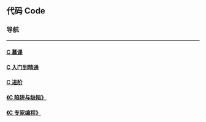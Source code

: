 ## 代码 Code

<div>
	
### 导航<a href=""></a>
***
#### <a href="https://github.com/hairrrrr/C-CrashCourse/tree/master/Coding/C_Mooc/01%20Examples">C 慕课</a>
#### <a href="https://github.com/hairrrrr/C-CrashCourse/tree/master/Coding/C_Crash_Course/01%20Examples">C 入门到精通</a>
#### <a href="https://github.com/hairrrrr/C-CrashCourse/tree/master/Coding/Advanced_C">C 进阶</a>
#### <a href="https://github.com/hairrrrr/C-CrashCourse/tree/master/Coding/C_Traps_and_Pitfalls">《C 陷阱与缺陷》</a>
#### <a href="https://github.com/hairrrrr/C-CrashCourse/tree/master/Coding/Expert_C_Programming">《C 专家编程》</a>
<br>


<a href=""></a>
	
</div>
